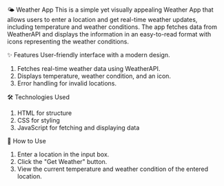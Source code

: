 🌤 Weather App
This is a simple yet visually appealing Weather App that allows users to enter a location and get real-time weather updates, including temperature and weather conditions. The app fetches data from WeatherAPI and displays the information in an easy-to-read format with icons representing the weather conditions.

✨ Features
User-friendly interface with a modern design.
1. Fetches real-time weather data using WeatherAPI.
2. Displays temperature, weather condition, and an icon.
3. Error handling for invalid locations.

🛠 Technologies Used
1. HTML for structure
2. CSS for styling
3. JavaScript for fetching and displaying data
   
🚀 How to Use
1. Enter a location in the input box.
2. Click the "Get Weather" button.
3. View the current temperature and weather condition of the entered location.
